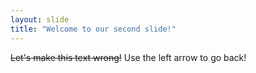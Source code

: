 ```yaml
---
layout: slide
title: "Welcome to our second slide!"
---
```

~~Let's make this text wrong!~~
Use the left arrow to go back!
